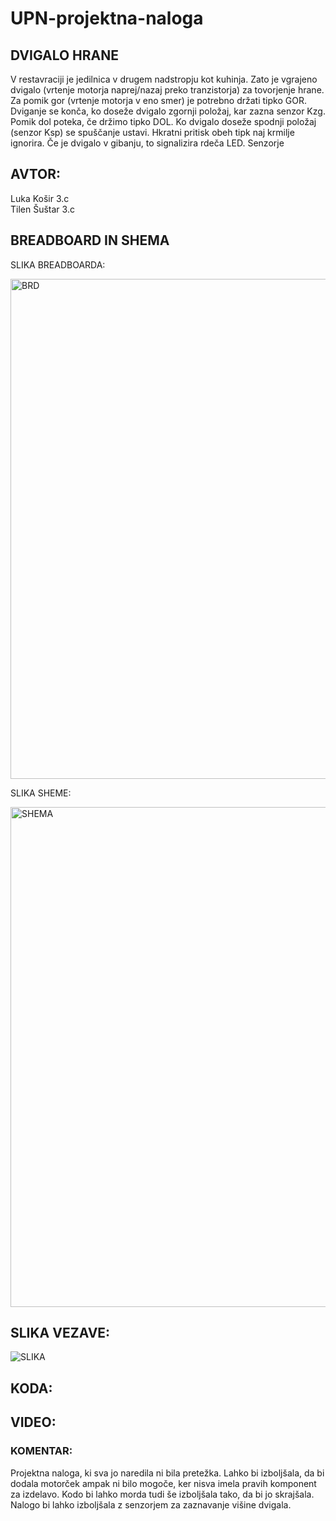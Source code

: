 # UPN-projektna-naloga
## DVIGALO HRANE

V restavraciji je jedilnica v drugem nadstropju kot kuhinja. Zato je vgrajeno dvigalo (vrtenje motorja naprej/nazaj preko tranzistorja) za tovorjenje hrane. Za pomik gor (vrtenje motorja v eno smer) je potrebno držati tipko GOR. Dviganje se konča, ko doseže dvigalo zgornji položaj, kar zazna senzor Kzg. Pomik dol poteka, če držimo tipko DOL. Ko dvigalo doseže spodnji položaj (senzor Ksp)  se spuščanje ustavi. Hkratni pritisk obeh tipk naj krmilje ignorira. Če je dvigalo v gibanju, to signalizira rdeča LED. Senzorje

## AVTOR:
Luka Košir 3.c <br />
Tilen Šuštar 3.c

## BREADBOARD IN SHEMA

SLIKA BREADBOARDA:

<img width="800" alt="BRD" src="https://user-images.githubusercontent.com/83816742/165065481-2d10d512-d01e-4735-96c7-7cc3759c0878.png">

SLIKA SHEME:

<img width="800" alt="SHEMA" src="https://user-images.githubusercontent.com/83816742/165067349-a6158bcc-8bac-4dca-940c-920133c57714.png">

## SLIKA VEZAVE:

![SLIKA ](https://user-images.githubusercontent.com/83816742/166651538-1cbbf395-715b-498a-bb1b-7edbe52ac66a.png)

## KODA:

## VIDEO:

### KOMENTAR:

Projektna naloga, ki sva jo naredila ni bila pretežka. Lahko bi izboljšala, da bi dodala motorček ampak ni bilo mogoče, ker nisva imela pravih komponent za izdelavo. Kodo bi lahko morda tudi še izboljšala tako, da bi jo skrajšala. Nalogo bi lahko izboljšala z senzorjem za zaznavanje višine dvigala.

